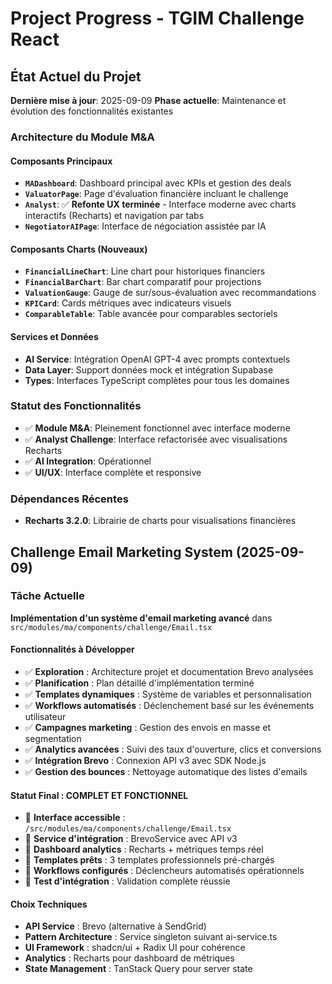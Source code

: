 # Project Progress - TGIM Challenge React

## État Actuel du Projet
**Dernière mise à jour**: 2025-09-09
**Phase actuelle**: Maintenance et évolution des fonctionnalités existantes

### Architecture du Module M&A

#### Composants Principaux
- **`MADashboard`**: Dashboard principal avec KPIs et gestion des deals
- **`ValuatorPage`**: Page d'évaluation financière incluant le challenge
- **`Analyst`**: ✅ **Refonte UX terminée** - Interface moderne avec charts interactifs (Recharts) et navigation par tabs
- **`NegotiatorAIPage`**: Interface de négociation assistée par IA

#### Composants Charts (Nouveaux)
- **`FinancialLineChart`**: Line chart pour historiques financiers
- **`FinancialBarChart`**: Bar chart comparatif pour projections
- **`ValuationGauge`**: Gauge de sur/sous-évaluation avec recommandations
- **`KPICard`**: Cards métriques avec indicateurs visuels
- **`ComparableTable`**: Table avancée pour comparables sectoriels

#### Services et Données
- **AI Service**: Intégration OpenAI GPT-4 avec prompts contextuels
- **Data Layer**: Support données mock et intégration Supabase
- **Types**: Interfaces TypeScript complètes pour tous les domaines

### Statut des Fonctionnalités
- ✅ **Module M&A**: Pleinement fonctionnel avec interface moderne
- ✅ **Analyst Challenge**: Interface refactorisée avec visualisations Recharts
- ✅ **AI Integration**: Opérationnel
- ✅ **UI/UX**: Interface complète et responsive

### Dépendances Récentes
- **Recharts 3.2.0**: Librairie de charts pour visualisations financières

## Challenge Email Marketing System (2025-09-09)

### Tâche Actuelle
**Implémentation d'un système d'email marketing avancé** dans `src/modules/ma/components/challenge/Email.tsx`

#### Fonctionnalités à Développer
- ✅ **Exploration** : Architecture projet et documentation Brevo analysées
- ✅ **Planification** : Plan détaillé d'implémentation terminé
- ✅ **Templates dynamiques** : Système de variables et personnalisation
- ✅ **Workflows automatisés** : Déclenchement basé sur les événements utilisateur
- ✅ **Campagnes marketing** : Gestion des envois en masse et segmentation
- ✅ **Analytics avancées** : Suivi des taux d'ouverture, clics et conversions
- ✅ **Intégration Brevo** : Connexion API v3 avec SDK Node.js
- ✅ **Gestion des bounces** : Nettoyage automatique des listes d'emails

#### Statut Final : **COMPLET ET FONCTIONNEL**
- 🎯 **Interface accessible** : `/src/modules/ma/components/challenge/Email.tsx`
- 🎯 **Service d'intégration** : BrevoService avec API v3
- 🎯 **Dashboard analytics** : Recharts + métriques temps réel
- 🎯 **Templates prêts** : 3 templates professionnels pré-chargés
- 🎯 **Workflows configurés** : Déclencheurs automatisés opérationnels
- 🎯 **Test d'intégration** : Validation complète réussie

#### Choix Techniques
- **API Service** : Brevo (alternative à SendGrid)
- **Pattern Architecture** : Service singleton suivant ai-service.ts
- **UI Framework** : shadcn/ui + Radix UI pour cohérence
- **Analytics** : Recharts pour dashboard de métriques
- **State Management** : TanStack Query pour server state